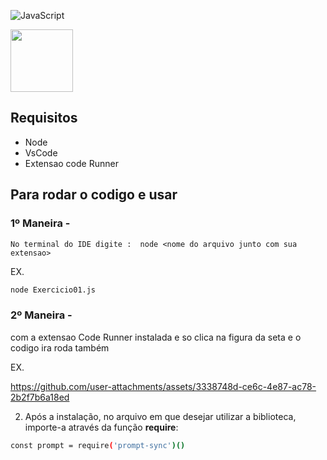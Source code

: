 ![JavaScript](https://img.shields.io/badge/javascript-%23323330.svg?style=for-the-badge&logo=javascript&logoColor=%23F7DF1E)

<img src="https://www.assespro-rs.org.br/wp-content/uploads/logo_azul.png" height=100px/>

## Requisitos
* Node
* VsCode
* Extensao code Runner 

## Para rodar o codigo e usar
  ### 1º Maneira -
    No terminal do IDE digite :  node <nome do arquivo junto com sua extensao>
EX. 
```bash
node Exercicio01.js 
```

### 2º Maneira -
  com a extensao Code Runner instalada e so clica na figura da seta e o codigo ira roda também 
   
EX.

https://github.com/user-attachments/assets/3338748d-ce6c-4e87-ac78-2b2f7b6a18ed



2. Após a instalação, no arquivo em que desejar utilizar a biblioteca, importe-a através da função **require**:
```bash
const prompt = require('prompt-sync')()
```
